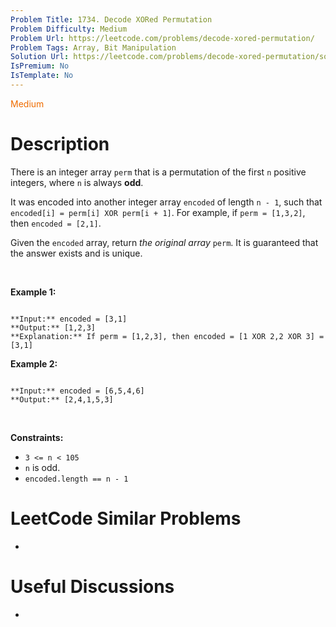 ```yaml
---
Problem Title: 1734. Decode XORed Permutation
Problem Difficulty: Medium
Problem Url: https://leetcode.com/problems/decode-xored-permutation/
Problem Tags: Array, Bit Manipulation
Solution Url: https://leetcode.com/problems/decode-xored-permutation/solution/
IsPremium: No
IsTemplate: No
---
```


<span style="color: rgb(239, 108, 0);">Medium</span>

# Description

There is an integer array `perm` that is a permutation of the first `n` positive integers, where `n` is always **odd**.


It was encoded into another integer array `encoded` of length `n - 1`, such that `encoded[i] = perm[i] XOR perm[i + 1]`. For example, if `perm = [1,3,2]`, then `encoded = [2,1]`.


Given the `encoded` array, return *the original array* `perm`. It is guaranteed that the answer exists and is unique.


 


**Example 1:**



```

**Input:** encoded = [3,1]
**Output:** [1,2,3]
**Explanation:** If perm = [1,2,3], then encoded = [1 XOR 2,2 XOR 3] = [3,1]

```

**Example 2:**



```

**Input:** encoded = [6,5,4,6]
**Output:** [2,4,1,5,3]

```

 


**Constraints:**


* `3 <= n < 105`
* `n` is odd.
* `encoded.length == n - 1`




# LeetCode Similar Problems

- []()

# Useful Discussions

- []()
